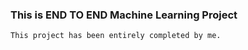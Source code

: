 ### This is END TO END Machine Learning Project


```
This project has been entirely completed by me.
```